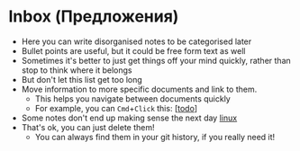 # Inbox \(Предложения\)

* Here you can write disorganised notes to be categorised later
* Bullet points are useful, but it could be free form text as well
* Sometimes it's better to just get things off your mind quickly, rather than stop to think where it belongs
* But don't let this list get too long
* Move information to more specific documents and link to them.
  * This helps you navigate between documents quickly
  * For example, you can `Cmd`+`Click` this: \[[todo](todo.md)\]
* Some notes don't end up making sense the next day [linux]()
* That's ok, you can just delete them!
  * You can always find them in your git history, if you really need it!

